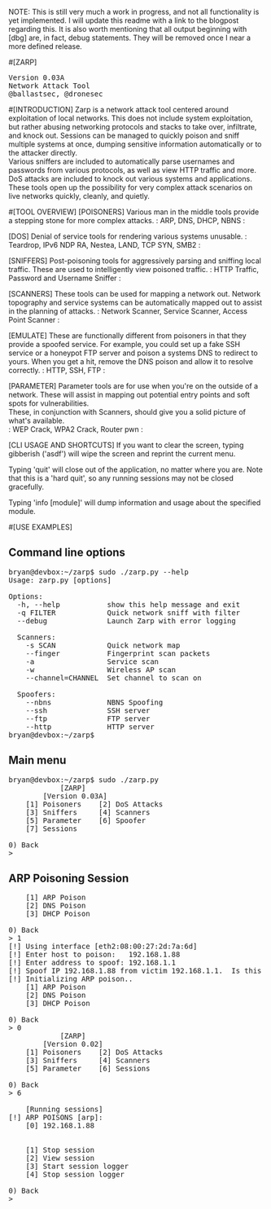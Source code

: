 NOTE: This is still very much a work in progress, and not all functionality is yet 
implemented.  I will update this readme with a link to the blogpost regarding this.
It is also worth mentioning that all output beginning with [dbg] are, in fact, 
debug statements.  They will be removed once I near a more defined release.

#[ZARP]
<pre>
Version 0.03A
Network Attack Tool
@ballastsec, @dronesec
</pre>

#[INTRODUCTION]
Zarp is a network attack tool centered around exploitation of local networks.  This does not 
include system exploitation, but rather abusing networking protocols and stacks to take 
over, infiltrate, and knock out.  Sessions can be managed to quickly poison and sniff multiple 
systems at once, dumping sensitive information automatically or to the attacker directly.  
Various sniffers are included to automatically parse usernames and passwords from various 
protocols, as well as view HTTP traffic and more.  DoS attacks are included to knock out 
various systems and applications.  These tools open up the possibility for very complex attack 
scenarios on live networks quickly, cleanly, and quietly.

#[TOOL OVERVIEW] 
[POISONERS]
Various man in the middle tools provide a stepping stone for more complex attacks.
: ARP, DNS, DHCP, NBNS :

[DOS]
Denial of service tools for rendering various systems unusable.
: Teardrop, IPv6 NDP RA, Nestea, LAND, TCP SYN, SMB2 :

[SNIFFERS]
Post-poisoning tools for aggressively parsing and sniffing local traffic.  These are 
used to intelligently view poisoned traffic.
: HTTP Traffic, Password and Username Sniffer :

[SCANNERS]
These tools can be used for mapping a network out.  Network topography and service 
systems can be automatically mapped out to assist in the planning of attacks.
: Network Scanner, Service Scanner, Access Point Scanner :
	
[EMULATE]
These are functionally different from poisoners in that they provide a spoofed 
service.  For example, you could set up a fake SSH service or a honeypot FTP server 
and poison a systems DNS to redirect to yours.  When you get a hit, remove the DNS 
poison and allow it to resolve correctly.
: HTTP, SSH, FTP : 
	
[PARAMETER]
Parameter tools are for use when you're on the outside of a network.  These will 
assist in mapping out potential entry points and soft spots for vulnerabilities.  
These, in conjunction with Scanners, should give you a solid picture of what's 
available.  
: WEP Crack, WPA2 Crack, Router pwn : 

[CLI USAGE AND SHORTCUTS]
If you want to clear the screen, typing gibberish ('asdf') will wipe the screen and 
reprint the current menu.

Typing 'quit' will close out of the application, no matter where you are.  Note 
that this is a 'hard quit', so any running sessions may not be closed gracefully.

Typing 'info [module]' will dump information and usage about the specified module.

#[USE EXAMPLES]
## Command line options
<pre>
bryan@devbox:~/zarp$ sudo ./zarp.py --help
Usage: zarp.py [options]

Options:
  -h, --help           show this help message and exit
  -q FILTER            Quick network sniff with filter
  --debug              Launch Zarp with error logging

  Scanners:
    -s SCAN            Quick network map
    --finger           Fingerprint scan packets
    -a                 Service scan
    -w                 Wireless AP scan
    --channel=CHANNEL  Set channel to scan on

  Spoofers:
    --nbns             NBNS Spoofing
    --ssh              SSH server
    --ftp              FTP server
    --http             HTTP server
bryan@devbox:~/zarp$ 
</pre>
## Main menu
<pre>
bryan@devbox:~/zarp$ sudo ./zarp.py 
	        [ZARP]		
	    [Version 0.03A]			
	[1] Poisoners 	 [2] DoS Attacks
	[3] Sniffers 	 [4] Scanners
	[5] Parameter 	 [6] Spoofer
	[7] Sessions

0) Back
> 
</pre>
## ARP Poisoning Session
<pre>
	[1] ARP Poison
	[2] DNS Poison
	[3] DHCP Poison

0) Back
> 1
[!] Using interface [eth2:08:00:27:2d:7a:6d]
[!] Enter host to poison:	192.168.1.88
[!] Enter address to spoof:	192.168.1.1
[!] Spoof IP 192.168.1.88 from victim 192.168.1.1.  Is this correct? y
[!] Initializing ARP poison..
	[1] ARP Poison
	[2] DNS Poison
	[3] DHCP Poison

0) Back
> 0
	        [ZARP]		
	    [Version 0.02]			
	[1] Poisoners 	 [2] DoS Attacks
	[3] Sniffers 	 [4] Scanners
	[5] Parameter 	 [6] Sessions

0) Back
> 6

	[Running sessions]
[!] ARP POISONS [arp]:
	[0] 192.168.1.88


	[1] Stop session
	[2] View session
	[3] Start session logger
	[4] Stop session logger

0) Back
> 
</pre>
## 
